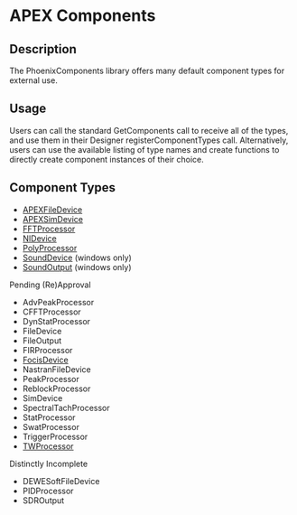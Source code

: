 # APEX Components

## Description

The PhoenixComponents library offers many default component types for external use.

## Usage

Users can call the standard GetComponents call to receive all of the types, and use them in their Designer registerComponentTypes call. Alternatively, users can use the available listing of type names and create functions to directly create component instances of their choice.

## Component Types

* [APEXFileDevice](Components/RWXDevice.md)
* [APEXSimDevice](Components/APEXSimDevice.md)
* [FFTProcessor](Components/FFTProcessor.md)
* [NIDevice](Components/NIDevice.md)
* [PolyProcessor](Components/PolyProcessor.md)
* [SoundDevice](Components/SoundDevice.md) (windows only)
* [SoundOutput](Components/SoundOutput.md) (windows only)

Pending (Re)Approval

* AdvPeakProcessor
* CFFTProcessor
* DynStatProcessor
* FileDevice
* FileOutput
* FIRProcessor
* [FocisDevice](Components/FocisDevice.md)
* NastranFileDevice
* PeakProcessor
* ReblockProcessor
* SimDevice
* SpectralTachProcessor
* StatProcessor
* SwatProcessor
* TriggerProcessor
* [TWProcessor](Components/TWProcessor.md)

Distinctly Incomplete

* DEWESoftFileDevice
* PIDProcessor
* SDROutput
